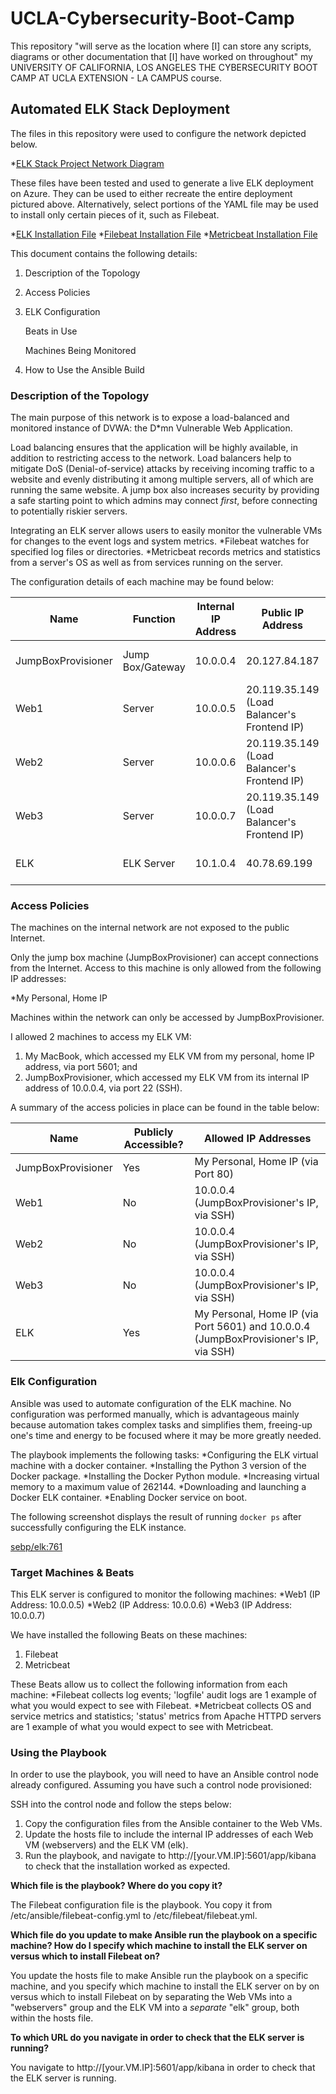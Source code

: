 # UCLA-Cybersecurity-Boot-Camp
This repository "will serve as the location where [I] can store any scripts, diagrams or other documentation that [I] have worked on throughout" my UNIVERSITY OF CALIFORNIA, LOS ANGELES THE CYBERSECURITY BOOT CAMP AT UCLA EXTENSION - LA CAMPUS course.

## Automated ELK Stack Deployment

The files in this repository were used to configure the network depicted below.

*[ELK Stack Project Network Diagram](https://github.com/Polivooks/UCLA-Cybersecurity-Boot-Camp/blob/0902f2c39d9e5b92eba12b8cf8c1804dcb27cb55/Diagrams/ELK_Stack_Project_Network_Diagram.drawio.png)

These files have been tested and used to generate a live ELK deployment on Azure. They can be used to either recreate the entire deployment pictured above. Alternatively, select portions of the YAML file may be used to install only certain pieces of it, such as Filebeat.

*[ELK Installation File](https://github.com/Polivooks/UCLA-Cybersecurity-Boot-Camp/blob/0902f2c39d9e5b92eba12b8cf8c1804dcb27cb55/Ansible/:etc:ansible:install-elk.yml.rtf)
*[Filebeat Installation File](https://github.com/Polivooks/UCLA-Cybersecurity-Boot-Camp/blob/0902f2c39d9e5b92eba12b8cf8c1804dcb27cb55/Ansible/:etc:ansible:roles:filebeat-playbook.yml.rtf)
*[Metricbeat Installation File](https://github.com/Polivooks/UCLA-Cybersecurity-Boot-Camp/blob/0902f2c39d9e5b92eba12b8cf8c1804dcb27cb55/Ansible/:etc:ansible:roles:metricbeat-playbook.yml.rtf)

This document contains the following details:
1. Description of the Topology
2. Access Policies
3. ELK Configuration

   Beats in Use

   Machines Being Monitored
4. How to Use the Ansible Build

### Description of the Topology

The main purpose of this network is to expose a load-balanced and monitored instance of DVWA: the D*mn Vulnerable Web Application.

Load balancing ensures that the application will be highly available, in addition to restricting access to the network. Load balancers help to mitigate DoS (Denial-of-service) attacks by receiving incoming traffic to a website and evenly distributing it among multiple servers, all of which are running the same website. A jump box also increases security by providing a safe starting point to which admins may connect *first*, before connecting to potentially riskier servers.

Integrating an ELK server allows users to easily monitor the vulnerable VMs for changes to the event logs and system metrics.
*Filebeat watches for specified log files or directories.
*Metricbeat records metrics and statistics from a server's OS as well as from services running on the server.

The configuration details of each machine may be found below:

| Name               | Function         | Internal IP Address | Public IP Address                           | Operating System     |
|--------------------|------------------|---------------------|---------------------------------------------|----------------------|
| JumpBoxProvisioner | Jump Box/Gateway | 10.0.0.4            | 20.127.84.187                               | Linux (ubuntu 18.04) |
| Web1               | Server           | 10.0.0.5            | 20.119.35.149 (Load Balancer's Frontend IP) | Linux (ubuntu 18.04) |
| Web2               | Server           | 10.0.0.6            | 20.119.35.149 (Load Balancer's Frontend IP) | Linux (ubuntu 18.04) |
| Web3               | Server           | 10.0.0.7            | 20.119.35.149 (Load Balancer's Frontend IP) | Linux (ubuntu 18.04) |
| ELK                | ELK Server       | 10.1.0.4            | 40.78.69.199                                | Linux (ubuntu 18.04) |

### Access Policies

The machines on the internal network are not exposed to the public Internet. 

Only the jump box machine (JumpBoxProvisioner) can accept connections from the Internet. Access to this machine is only allowed from the following IP addresses:

*My Personal, Home IP 

Machines within the network can only be accessed by JumpBoxProvisioner.

I allowed 2 machines to access my ELK VM:

1. My MacBook, which accessed my ELK VM from my personal, home IP address, via port 5601; and
2. JumpBoxProvisioner, which accessed my ELK VM from its internal IP address of 10.0.0.4, via port 22 (SSH).

A summary of the access policies in place can be found in the table below:

| Name               | Publicly Accessible? | Allowed IP Addresses                                                                 |
|--------------------|----------------------|--------------------------------------------------------------------------------------|
| JumpBoxProvisioner | Yes                  | My Personal, Home IP (via Port 80)                                                   |
| Web1               | No                   | 10.0.0.4 (JumpBoxProvisioner's IP, via SSH)                                          |
| Web2               | No                   | 10.0.0.4 (JumpBoxProvisioner's IP, via SSH)                                          |
| Web3               | No                   | 10.0.0.4 (JumpBoxProvisioner's IP, via SSH)                                          |
| ELK                | Yes                  | My Personal, Home IP (via Port 5601) and 10.0.0.4 (JumpBoxProvisioner's IP, via SSH) |

### Elk Configuration

Ansible was used to automate configuration of the ELK machine. No configuration was performed manually, which is advantageous mainly because automation takes complex tasks and simplifies them, freeing-up one's time and energy to be focused where it may be more greatly needed.

The playbook implements the following tasks:
*Configuring the ELK virtual machine with a docker container.
*Installing the Python 3 version of the Docker package.
*Installing the Docker Python module.
*Increasing virtual memory to a maximum value of 262144.
*Downloading and launching a Docker ELK container.
*Enabling Docker service on boot.

The following screenshot displays the result of running `docker ps` after successfully configuring the ELK instance.

[sebp/elk:761](https://github.com/Polivooks/UCLA-Cybersecurity-Boot-Camp/blob/0902f2c39d9e5b92eba12b8cf8c1804dcb27cb55/README_ELK.md/Images/sebp:elk_761.png)

### Target Machines & Beats
This ELK server is configured to monitor the following machines:
*Web1 (IP Address: 10.0.0.5)
*Web2 (IP Address: 10.0.0.6)
*Web3 (IP Address: 10.0.0.7)

We have installed the following Beats on these machines:
1. Filebeat
2. Metricbeat

These Beats allow us to collect the following information from each machine:
*Filebeat collects log events; 'logfile' audit logs are 1 example of what you would expect to see with Filebeat.
*Metricbeat collects OS and service metrics and statistics; 'status' metrics from Apache HTTPD servers are 1 example of what you would expect to see with Metricbeat.

### Using the Playbook
In order to use the playbook, you will need to have an Ansible control node already configured. Assuming you have such a control node provisioned: 

SSH into the control node and follow the steps below:
1. Copy the configuration files from the Ansible container to the Web VMs.
2. Update the hosts file to include the internal IP addresses of each Web VM (webservers) and the ELK VM (elk).
3. Run the playbook, and navigate to http://[your.VM.IP]:5601/app/kibana to check that the installation worked as expected.

**Which file is the playbook? Where do you copy it?**

   The Filebeat configuration file is the playbook. You copy it from /etc/ansible/filebeat-config.yml to /etc/filebeat/filebeat.yml.

**Which file do you update to make Ansible run the playbook on a specific machine? How do I specify which machine to install the ELK server on versus which to install Filebeat on?**

   You update the hosts file to make Ansible run the playbook on a specific machine, and you specify which machine to install the ELK server on by on versus which to install Filebeat on by separating the Web VMs into a "webservers" group and the ELK VM into a *separate* "elk" group, both within the hosts file.

**To which URL do you navigate in order to check that the ELK server is running?**

   You navigate to http://[your.VM.IP]:5601/app/kibana in order to check that the ELK server is running.
